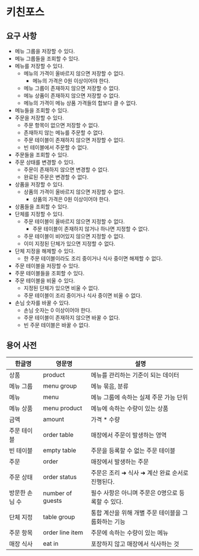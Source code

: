 # 키친포스

## 요구 사항

- 메뉴 그룹을 저장할 수 있다.
- 메뉴 그룹들을 조회할 수 있다.
- 메뉴를 저장할 수 있다.
    - 메뉴의 가격이 올바르지 않으면 저장할 수 없다.
        - 메뉴의 가격은 0원 이상이어야 한다.
    - 메뉴 그룹이 존재하지 않으면 저장할 수 없다.
    - 메뉴 상품이 존재하지 않으면 저장할 수 없다.
    - 메뉴의 가격이 메뉴 상품 가격들의 합보다 클 수 없다.
- 메뉴들을 조회할 수 있다.
- 주문을 저장할 수 있다.
    - 주문 항목이 없으면 저장할 수 없다.
    - 존재하지 않는 메뉴를 주문할 수 없다.
    - 주문 테이블이 존재하지 않으면 저장할 수 없다.
    - 빈 테이블에서 주문할 수 없다.
- 주문들을 조회할 수 있다.
- 주문 상태를 변경할 수 있다.
    - 주문이 존재하지 않으면 변경할 수 없다.
    - 완료된 주문은 변경할 수 없다.
- 상품을 저장할 수 있다.
    - 상품의 가격이 올바르지 않으면 저장할 수 없다.
        - 상품의 가격은 0원 이상이어야 한다.
- 상품들을 조회할 수 있다.
- 단체를 지정할 수 있다.
    - 주문 테이블이 올바르지 않으면 지정할 수 없다.
        - 주문 테이블이 존재하지 않거나 하나면 지정할 수 없다.
    - 주문 테이블이 비어있지 않으면 지정할 수 없다.
    - 이미 지정된 단체가 있으면 지정할 수 없다.
- 단체 지정을 해제할 수 있다.
    - 한 주문 테이블이라도 조리 중이거나 식사 중이면 해제할 수 없다.
- 주문 테이블을 저장할 수 있다.
- 주문 테이블들을 조회할 수 있다.
- 주문 테이블을 비울 수 있다.
    - 지정된 단체가 있으면 비울 수 없다.
    - 주문 테이블이 조리 중이거나 식사 중이면 비울 수 없다.
- 손님 숫자를 바꿀 수 있다.
    - 손님 숫자는 0 이상이어야 한다.
    - 주문 테이블이 존재하지 않으면 바꿀 수 없다.
    - 빈 주문 테이블은 바꿀 수 없다.

## 용어 사전

| 한글명      | 영문명              | 설명                            |
|----------|------------------|-------------------------------|
| 상품       | product          | 메뉴를 관리하는 기준이 되는 데이터           |
| 메뉴 그룹    | menu group       | 메뉴 묶음, 분류                     |
| 메뉴       | menu             | 메뉴 그룹에 속하는 실제 주문 가능 단위        |
| 메뉴 상품    | menu product     | 메뉴에 속하는 수량이 있는 상품             |
| 금액       | amount           | 가격 * 수량                       |
| 주문 테이블   | order table      | 매장에서 주문이 발생하는 영역              |
| 빈 테이블    | empty table      | 주문을 등록할 수 없는 주문 테이블           |
| 주문       | order            | 매장에서 발생하는 주문                  |
| 주문 상태    | order status     | 주문은 조리 ➜ 식사 ➜ 계산 완료 순서로 진행된다. |
| 방문한 손님 수 | number of guests | 필수 사항은 아니며 주문은 0명으로 등록할 수 있다. |
| 단체 지정    | table group      | 통합 계산을 위해 개별 주문 테이블을 그룹화하는 기능 |
| 주문 항목    | order line item  | 주문에 속하는 수량이 있는 메뉴             |
| 매장 식사    | eat in           | 포장하지 않고 매장에서 식사하는 것           |
